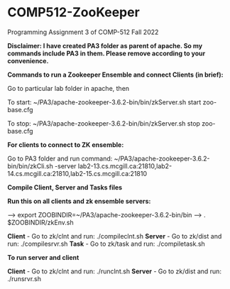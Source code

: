 # COMP512-ZooKeeper
Programming Assignment 3 of COMP-512 Fall 2022

**Disclaimer: I have created PA3 folder as parent of apache. So my commands include PA3 in them. Please remove according to your convenience.**

**Commands to run a Zookeeper Ensemble and connect Clients (in brief):**

Go to particular lab folder in apache, then

To start: ~/PA3/apache-zookeeper-3.6.2-bin/bin/zkServer.sh start zoo-base.cfg

To stop: ~/PA3/apache-zookeeper-3.6.2-bin/bin/zkServer.sh stop zoo-base.cfg

**For clients to connect to ZK ensemble:**

Go to PA3 folder and run command:
~/PA3/apache-zookeeper-3.6.2-bin/bin/zkCli.sh -server lab2-13.cs.mcgill.ca:21810,lab2-14.cs.mcgill.ca:21810,lab2-15.cs.mcgill.ca:21810

**Compile Client, Server and Tasks files**

**Run this on all clients and zk ensemble servers:**

--> export ZOOBINDIR=~/PA3/apache-zookeeper-3.6.2-bin/bin
--> . $ZOOBINDIR/zkEnv.sh

**Client** - Go to zk/clnt and run: ./compileclnt.sh
**Server** - Go to zk/dist and run: ./compilesrvr.sh
**Task** - Go to zk/task and run: ./compiletask.sh

**To run server and client**

**Client** - Go to zk/clnt and run: ./runclnt.sh
**Server** - Go to zk/dist and run: ./runsrvr.sh
